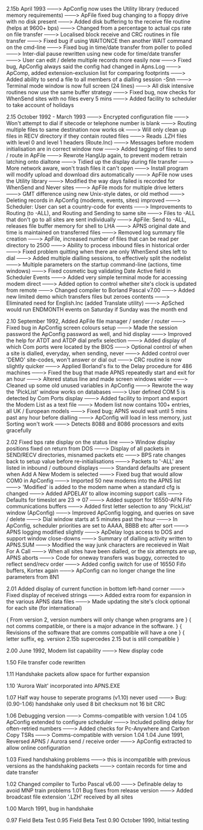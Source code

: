 2.15b April 1993
───> ApConfig now uses the Utility library (reduced memory requirements)
───> ApFile fixed bug changing to a floppy drive with no disk present
───> Added disk buffering to the receive file routine (helps at 9600+ bps)
───> Changed from a percentage to actual cps rate on file transfer
───> Localised block receive and CRC routines in file transfer
───> Fixed bug if using WAITONCE then another WAIT command on the cmd-line
───> Fixed bug in time/date transfer from poller to polled
───> Inter-dial pause rewritten using new code for time/date transfer
───> User can edit / delete multiple records more easily now 
───> Fixed bug, ApConfig always said the config had changed in Apns.Log
───> ApComp, added extension-exclusion list for comparing footprints
───> Added ability to send a file to all members of a dialling session -Snn
───> Terminal mode window is now full screen (24 lines)
───> All disk intensive routines now use the same buffer strategy
───> Fixed bug, now checks for WhenSend sites with no files every 5 mins
───> Added facility to scheduler to take account of holidays

2.15 October 1992 - March 1993
───> Encrypted configuration file
───> Won't attempt to dial if sitecode or telephone number is blank
───> Routing multiple files to same destination now works ok
───> Will only clean up files in RECV directory if they contain routed files
───> Reads .LZH files with level 0 and level 1 headers (Route.Inc)
───> Messages before modem initialisation are in correct window now
───> Added tagging of files to send / route in ApFile
───> Rewrote HangUp again, to prevent modem retrain latching onto dialtone
───> Tidied up the display during file transfer
───> More network aware, won't trash files it can't open
───> Install program will modify upload and download dirs automatically
───> ApFile now uses the Utility library
───> Modified the way days failed is recorded for WhenSend and Never sites
───> ApFile mods for multiple drive letters
───> GMT difference using new Unix-style dates, or old method
───> Deleting records in ApConfig (modems, events, sites) improved
───> Scheduler: User can set a country-code for events
───> Improvements to Routing (to -ALL), and Routing and Sending to same site
───> Files to -ALL that don't go to all sites are sent individually
───> ApFile: Send to -ALL, releases file buffer memory for shell to LHA
───> APNS original date and time is maintained on transferred files
───> Removed log summary file creation
───> ApFile, increased number of files that can be read per directory to 2500
───> Ability to process inbound files in historical order
───> Fixed problem quitting when there are only WhenSend sites left to dial
───> Added multiple dialling sessions, to effectively split the nodelist
───> Multiple parameters on the startup command-line (actions, time windows)
───> Fixed cosmetic bug validating Date Active field in Scheduler Events
───> Added very simple terminal mode for accessing modem direct
───> Added option to control whether site's clock is updated from remote
───> Changed compiler to Borland Pascal v7.00
───> Added new limited demo which transfers files but zeroes contents
───> Eliminated need for English.Inc (added Translate utility)
───> ApSched would run ENDMONTH events on Saturday if Sunday was the month end

2.10 September 1992, Added ApFile file manager / sender / router
───> Fixed bug in ApConfig screen colours setup
───> Made the session password the ApConfig password as well, and hid display
───> Improved the help for ATDT and ATDP dial prefix selection
───> Added display of which Com ports were located by the BIOS
───> Optional control of when a site is dialled, everyday, when sending, never
───> Added control over 'DEMO' site-codes, won't answer or dial out
───> CRC routine is now slightly quicker
───> Applied Borland's fix to the Delay procedure for 486 machines
───> Fixed the bug that made APNS repeatedly start and exit for an hour
───> Altered status line and made screen windows wider
───> Cleaned up some old unused variables in ApConfig
───> Rewrote the way the 'PickList' window works on databases
───> User defined COM 5 is detected by Com Ports display
───> Added facility to import and export the Modem List as a text file
───> Modem list now contains 100+ entries, all UK / European models
───> Fixed bug; APNS would wait until 5 mins past any hour before dialling
───> ApConfig will load in less memory, just Sorting won't work
───> Detects 8088 and 8086 processors and exits gracefully

2.02 Fixed bps rate display on the status line
───> Window display positions fixed on return from DOS
───> Display of all packets in SEND/RECV directories, misnamed packets etc
───> BPS rate changes back to setup value before re-initialisations
───> Packets to '-ALL' are listed in inbound / outbound displays
───> Standard defaults are present when Add A New Modem is selected
───> Fixed bug that would allow COM0 in ApConfig
───> Imported 50 new modems into the APNS list
───> 'Modified' is added to the modem name when a standard cfg is changed
───> Added APDELAY to allow incoming support calls
───> Defaults for timeslot are 23 -> 07
───> Added support for 16550-AFN Fifo communications buffers
───> Added first letter selection to any 'PickList' window (ApConfig)
───> Improved ApConfig logging, and queries on save / delete
───> Dial window starts at 5 minutes past the hour
───> In ApConfig, scheduler priorities are set to AAAA, BBBB etc after sort
───> APNS logging modified slightly
───> ApDelay logs access to DOS and support window close-downs
───> Summary of dialling activity written to APNS.SUM
───> Modified the way junk characters are receieved in Wait For A Call
───> When all sites have been dialled, or the six attempts are up, APNS aborts
───> Code for oneway transfers was buggy, corrected to reflect send/recv order
───> Added config switch for use of 16550 Fifo buffers, Kortex again
───> ApConfig can no longer change the line parameters from 8N1

2.01 Added display of current function in bottom left-hand corner
───> Fixed display of received strings
───> Added extra room for expansion in the various APNS data files
───> Made updating the site's clock optional for each site (for international)

{ From version 2, version numbers will only change when programs are       }
{ not comms compatible, or there is a major advance in the software.       }
{ Revisions of the software that are comms compatible will have a one      }
{ letter suffix, eg. version 2.15b supercedes 2.15 but is still compatible }

2.00 June 1992, Modem list capability
───> New display code

1.50 File transfer code rewritten

1.11 Handshake packets allow space for further expansion

1.10 'Aurora Wait' incorporated into APNS.EXE

1.07 Half way house to seperate programs (v1.10) never used
───> Bug: (0.90-1.06) handshake only used 8 bit checksum not 16 bit CRC

1.06 Debugging version
───> Comms-compatible with version 1.04
1.05 ApConfig extended to configure scheduler
───> Included polling delay for often-retried numbers
───> Added checks for Pc-Anywhere and Carbon Copy TSRs
───> Comms-compatible with version 1.04
1.04 June 1991, Reversed APNS / Aurora send / receive order
───> ApConfig extracted to allow online configuration

1.03 Fixed handshaking problems
───> this is incompatible with previous versions as the handshaking packets
───> contain records for time and date transfer

1.02 Changed compiler to Turbo Pascal v6.00
───> Definable delay to avoid MNP train problems
1.01 Bug fixes from release version
───> Added broadcast file extension '.LZH' received by all sites

1.00 March 1991, bug in handshake

0.97 Field Beta Test
0.95 Field Beta Test
0.90 October 1990, Initial testing

